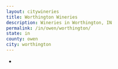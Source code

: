 ```yaml
---
layout: citywineries
title: Worthington Wineries
description: Wineries in Worthington, IN
permalink: /in/owen/worthington/
state: in
county: owen
city: worthington
---
```

-
